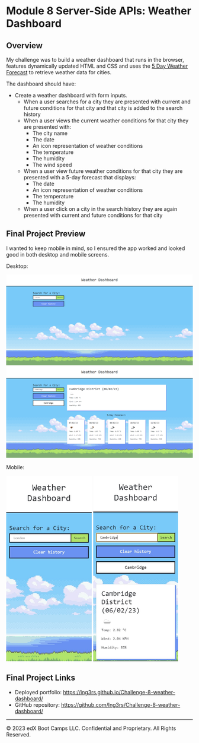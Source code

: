 # Module 8 Server-Side APIs: Weather Dashboard

## Overview

My challenge was to build a weather dashboard that runs in the browser, features dynamically updated HTML and CSS and uses the [5 Day Weather Forecast](https://openweathermap.org/forecast5) to retrieve weather data for cities.

The dashboard should have: 

* Create a weather dashboard with form inputs.
  * When a user searches for a city they are presented with current and future conditions for that city and that city is added to the search history
  * When a user views the current weather conditions for that city they are presented with:
    * The city name
    * The date
    * An icon representation of weather conditions
    * The temperature
    * The humidity
    * The wind speed
  * When a user view future weather conditions for that city they are presented with a 5-day forecast that displays:
    * The date
    * An icon representation of weather conditions
    * The temperature
    * The humidity
  * When a user click on a city in the search history they are again presented with current and future conditions for that city

## Final Project Preview

I wanted to keep mobile in mind, so I ensured the app worked and looked good in both desktop and mobile screens.

Desktop: 

![desktop view empty search](https://github.com/Ing3rs/Challenge-8-weather-dashboard/blob/main/assets/images/final-screenshot-1.png)
![desktop view completed search](https://github.com/Ing3rs/Challenge-8-weather-dashboard/blob/main/assets/images/final-screenshot-2.png)

Mobile: 

<img src="https://github.com/Ing3rs/Challenge-8-weather-dashboard/blob/main/assets/images/mobile-screenshot.jpg" height="500" /> <img src="https://github.com/Ing3rs/Challenge-8-weather-dashboard/blob/main/assets/images/mobile-screenshot-2.jpg" height="500" />


## Final Project Links

* Deployed portfolio: https://ing3rs.github.io/Challenge-8-weather-dashboard/
* GitHub repository: https://github.com/Ing3rs/Challenge-8-weather-dashboard/


---

© 2023 edX Boot Camps LLC. Confidential and Proprietary. All Rights Reserved.
